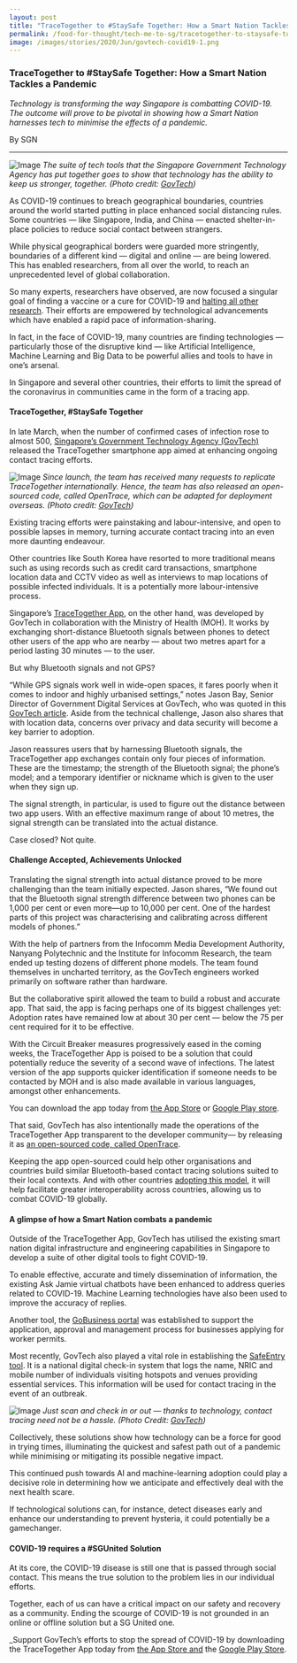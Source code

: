 ```yaml
---
layout: post
title: "TraceTogether to #StaySafe Together: How a Smart Nation Tackles a Pandemic"
permalink: /food-for-thought/tech-me-to-sg/tracetogether-to-staysafe-together-how-a-smart-nation-tackles-a-pandemic
image: /images/stories/2020/Jun/govtech-covid19-1.png
---
```


### TraceTogether to #StaySafe Together: How a Smart Nation Tackles a Pandemic

_Technology is transforming the way Singapore is combatting COVID-19. The outcome will prove to be pivotal in showing how a Smart Nation harnesses tech to minimise the effects of a pandemic._

By SGN

<hr>

![Image](/images/stories/2020/Jun/govtech-covid19-1.png)
_The suite of tech tools that the Singapore Government Technology Agency has put together goes to show that technology has the ability to keep us stronger, together. (Photo credit: [GovTech](https://www.tech.gov.sg/products-and-services/responding-to-covid-19-with-tech/))_

As COVID-19 continues to breach geographical boundaries, countries around the world started putting in place enhanced social distancing rules. Some countries — like Singapore, India, and China — enacted shelter-in-place policies to reduce social contact between strangers. 

While physical geographical borders were guarded more stringently, boundaries of a different kind — digital and online — are being lowered. This has enabled researchers, from all over the world, to reach an unprecedented level of global collaboration. 

So many experts, researchers have observed, are now focused a singular goal of finding a vaccine or a cure for COVID-19 and [halting all other research](https://www.nytimes.com/2020/04/01/world/europe/coronavirus-science-research-cooperation.html). Their efforts are empowered by technological advancements which have enabled a rapid pace of information-sharing. 

In fact, in the face of COVID-19, many countries are finding technologies — particularly those of the disruptive kind — like Artificial Intelligence, Machine Learning and Big Data to be powerful allies and tools to have in one’s arsenal. 

In Singapore and several other countries, their efforts to limit the spread of the coronavirus in communities came in the form of a tracing app. 

#### TraceTogether, #StaySafe Together

In late March, when the number of confirmed cases of infection rose to almost 500, [Singapore’s Government Technology Agency (GovTech)](https://www.tech.gov.sg/) released the TraceTogether smartphone app aimed at enhancing ongoing contact tracing efforts. 

![Image](/images/stories/2020/Jun/govtech-covid19-2.jpg)
_Since launch, the team has received many requests to replicate TraceTogether internationally. Hence, the team has also released an open-sourced code, called OpenTrace, which can be adapted for deployment overseas. (Photo credit: [GovTech](https://www.tech.gov.sg/media/technews/six-things-about-opentrace))_

Existing tracing efforts were painstaking and labour-intensive, and open to possible lapses in memory, turning accurate contact tracing into an even more daunting endeavour. 

Other countries like South Korea have resorted to more traditional means such as using records such as credit card transactions, smartphone location data and CCTV video as well as interviews to map locations of possible infected individuals. It is a potentially more labour-intensive process.

Singapore’s [TraceTogether App](http://www.tracetogether.gov.sg/), on the other hand, was developed by GovTech in collaboration with the Ministry of Health (MOH). It works by exchanging short-distance Bluetooth signals between phones to detect other users of the app who are nearby — about two metres apart for a period lasting 30 minutes — to the user. 

But why Bluetooth signals and not GPS?

“While GPS signals work well in wide-open spaces, it fares poorly when it comes to indoor and highly urbanised settings,” notes Jason Bay, Senior Director of Government Digital Services at GovTech, who was quoted in this [GovTech article](https://www.tech.gov.sg/media/technews/tracetogether-behind-the-scenes-look-at-its-development-process). Aside from the technical challenge, Jason also shares that with location data, concerns over privacy and data security will become a key barrier to adoption.

Jason reassures users that by harnessing Bluetooth signals, the TraceTogether app exchanges contain only four pieces of information. These are the timestamp; the strength of the Bluetooth signal; the phone’s model; and a temporary identifier or nickname which is given to the user when they sign up.

The signal strength, in particular, is used to figure out the distance between two app users. With an effective maximum range of about 10 metres, the signal strength can be translated into the actual distance. 

Case closed? Not quite.

#### Challenge Accepted, Achievements Unlocked

Translating the signal strength into actual distance proved to be more challenging than the team initially expected. Jason shares, “We found out that the Bluetooth signal strength difference between two phones can be 1,000 per cent or even more—up to 10,000 per cent. One of the hardest parts of this project was characterising and calibrating across different models of phones.”

With the help of partners from the Infocomm Media Development Authority, Nanyang Polytechnic and the Institute for Infocomm Research, the team ended up testing dozens of different phone models. The team found themselves in uncharted territory, as the GovTech engineers worked primarily on software rather than hardware.

But the collaborative spirit allowed the team to build a robust and accurate app. That said, the app is facing perhaps one of its biggest challenges yet: Adoption rates have remained low at about 30 per cent — below the 75 per cent required for it to be effective. 

With the Circuit Breaker measures progressively eased in the coming weeks, the TraceTogether App is poised to be a solution that could potentially reduce the severity of a second wave of infections. The latest version of the app supports quicker identification if someone needs to be contacted by MOH and is also made available in various languages, amongst other enhancements. 

You can download the app today from [the App Store](https://apps.apple.com/sg/app/tracetogether/id1498276074) or [Google Play store](https://play.google.com/store/apps/details?id=sg.gov.tech.bluetrace&hl=en_SG).

That said, GovTech has also intentionally made the operations of the TraceTogether App transparent to the developer community— by releasing it as [an open-sourced code, called OpenTrace](https://www.tech.gov.sg/media/technews/six-things-about-opentrace). 

Keeping the app open-sourced could help other organisations and countries build similar Bluetooth-based contact tracing solutions suited to their local contexts. And with other countries [adopting this model](https://www.tech.gov.sg/media/technews/six-things-about-opentrace), it will help facilitate greater interoperability across countries, allowing us to combat COVID-19 globally.

#### A glimpse of how a Smart Nation combats a pandemic

Outside of the TraceTogether App, GovTech has utilised the existing smart nation digital infrastructure and engineering capabilities in Singapore to develop a suite of other digital tools to fight COVID-19.

To enable effective, accurate and timely dissemination of information, the existing Ask Jamie virtual chatbots have been enhanced to address queries related to COVID-19. Machine Learning technologies have also been used to improve the accuracy of replies.

Another tool, the [GoBusiness portal](https://www.gobusiness.gov.sg/licences) was established to support the application, approval and management process for businesses applying for worker permits. 

Most recently, GovTech also played a vital role in establishing the [SafeEntry tool](https://www.safeentry.gov.sg/). It is a national digital check-in system that logs the name, NRIC and mobile number of individuals visiting hotspots and venues providing essential services. This information will be used for contact tracing in the event of an outbreak.

![Image](/images/stories/2020/Jun/govtech-covid19-3.png)
_Just scan and check in or out — thanks to technology, contact tracing need not be a hassle. (Photo Credit: [GovTech](https://www.tech.gov.sg/products-and-services/responding-to-covid-19-with-tech/))_

Collectively, these solutions show how technology can be a force for good in trying times, illuminating the quickest and safest path out of a pandemic while minimising or mitigating its possible negative impact. 

This continued push towards AI and machine-learning adoption could play a decisive role in determining how we anticipate and effectively deal with the next health scare. 

If technological solutions can, for instance, detect diseases early and enhance our understanding to prevent hysteria, it could potentially be a gamechanger. 

#### COVID-19 requires a #SGUnited Solution 

At its core, the COVID-19 disease is still one that is passed through social contact. This means the true solution to the problem lies in our individual efforts. 

Together, each of us can have a critical impact on our safety and recovery as a community. Ending the scourge of COVID-19 is not grounded in an online or offline solution but a SG United one. 

_Support GovTech’s efforts to stop the spread of COVID-19 by downloading the TraceTogether App today from [the App Store and](https://apps.apple.com/sg/app/tracetogether/id1498276074) the [Google Play Store](https://play.google.com/store/apps/details?id=sg.gov.tech.bluetrace&hl=en_SG). 

